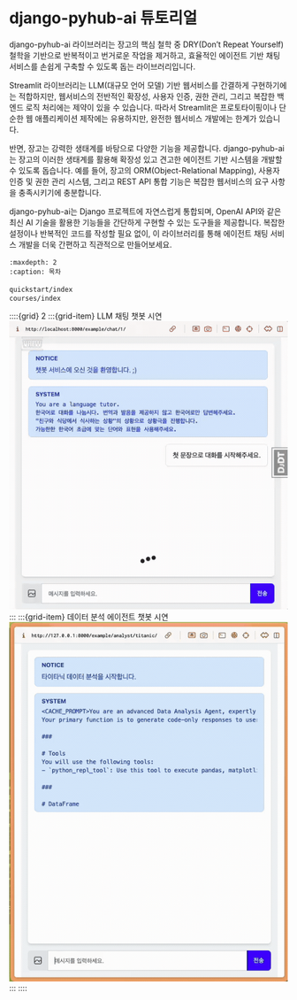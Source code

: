 # django-pyhub-ai 튜토리얼

django-pyhub-ai 라이브러리는 장고의 핵심 철학 중 DRY(Don’t Repeat Yourself) 철학을 기반으로 반복적이고 번거로운 작업을 제거하고, 효율적인 에이전트 기반 채팅 서비스를 손쉽게 구축할 수 있도록 돕는 라이브러리입니다.

Streamlit 라이브러리는 LLM(대규모 언어 모델) 기반 웹서비스를 간결하게 구현하기에는 적합하지만, 웹서비스의 전반적인 확장성, 사용자 인증, 권한 관리, 그리고 복잡한 백엔드 로직 처리에는 제약이 있을 수 있습니다. 따라서 Streamlit은 프로토타이핑이나 단순한 웹 애플리케이션 제작에는 유용하지만, 완전한 웹서비스 개발에는 한계가 있습니다.

반면, 장고는 강력한 생태계를 바탕으로 다양한 기능을 제공합니다. django-pyhub-ai는 장고의 이러한 생태계를 활용해 확장성 있고 견고한 에이전트 기반 시스템을 개발할 수 있도록 돕습니다. 예를 들어, 장고의 ORM(Object-Relational Mapping), 사용자 인증 및 권한 관리 시스템, 그리고 REST API 통합 기능은 복잡한 웹서비스의 요구 사항을 충족시키기에 충분합니다.

django-pyhub-ai는 Django 프로젝트에 자연스럽게 통합되며, OpenAI API와 같은 최신 AI 기술을 활용한 기능들을 간단하게 구현할 수 있는 도구들을 제공합니다. 복잡한 설정이나 반복적인 코드를 작성할 필요 없이, 이 라이브러리를 통해 에이전트 채팅 서비스 개발을 더욱 간편하고 직관적으로 만들어보세요.

```{toctree}
:maxdepth: 2
:caption: 목차

quickstart/index
courses/index
```

::::{grid} 2
:::{grid-item} LLM 채팅 챗봇 시연
![LLM 채팅 챗봇 시연](./assets/screenshot-01.gif)
:::
:::{grid-item} 데이터 분석 에이전트 챗봇 시연
![데이터 분석 에이전트 챗봇 시연](./assets/screenshot-02.gif)
:::
::::

